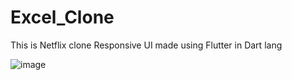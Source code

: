 # Excel_Clone

This is Netflix clone Responsive UI made using Flutter in Dart lang

![image](https://user-images.githubusercontent.com/56244788/120307476-aae4e800-c2f0-11eb-8650-a2a95e751a0a.png)
